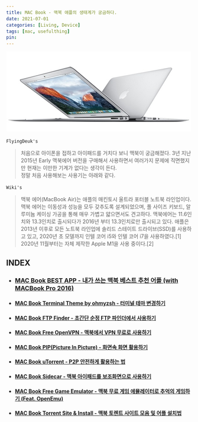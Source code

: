 ```yaml
---
title: MAC Book - 맥북 애플의 생태계가 궁금하다.
date: 2021-07-01
categories: [Living, Device]
tags: [mac, usefulthing]
pin:
---
```


![macbook](/img/living/macbook/macbook.jpg)

`FlyingDeuk's`
> 처음으로 아이폰을 접하고 아이패드를 거치다 보니 맥북이 궁금해졌다. 3년 지난 2015년 Early 맥북에어 버전을 구매해서 사용하면서 여러가지 문제에 직면했지만 현재는 이만한 기계가 없다는 생각이 든다. <br>
정말 처음 사용해보는 사용기는 아래와 같다.

`Wiki's`
> 맥북 에어(MacBook Air)는 애플의 매킨토시 울트라 포터블 노트북 라인업이다. 맥북 에어는 이동성과 성능을 모두 갖추도록 설계되었으며, 풀 사이즈 키보드, 알루미늄 케이싱 가공을 통해 매우 가볍고 얇으면서도 견고하다. 맥북에어는 11.6인치와 13.3인치로 출시되다가 2016년 부터 13.3인치로만 출시되고 있다. 애플은 2013년 이후로 모든 노트북 라인업에 솔리드 스테이트 드라이브(SSD)를 사용하고 있고, 2020년 초 모델까지 인텔 코어 i5와 인텔 코어 i7을 사용하였다.[1] 2020년 11월부터는 자체 제작한 Apple M1을 사용 중이다.[2]


## INDEX

- ### [MAC Book BEST APP - 내가 쓰는 맥북 베스트 추천 어플 (with MACBook Pro 2016)](/posts/MACAPP/)

- #### [MAC Book Terminal Theme by ohmyzsh - 터미널 테마 변경하기](/posts/Mac-Terminal/)

- #### [MAC Book FTP Finder - 초간단 순정 FTP 파인더에서 사용하기](/posts/Mac-ftp/)

- #### [MAC Book Free OpenVPN - 맥북에서 VPN 무료로 사용하기](/posts/Mac-vpn/)

- #### [MAC Book PIP(Picture In Picture) - 화면속 화면 활용하기](/posts/MacPIP/)

- #### [MAC Book uTorrent - P2P 안전하게 활용하는 법](/posts/MacTorrent/)

- #### [MAC Book Sidecar - 맥북 아이패드를 보조화면으로 사용하기](/posts/MacSidecar/)

- #### [MAC Book Free Game Emulator - 맥북 무료 게임 에뮬레이터로 추억의 게임하기 (Feat. OpenEmu)](/posts/MacGame/)

- #### [MAC Book Torrent Site & Install - 맥북 토렌트 사이트 모음 및 어플 설치법](/posts/MACSite/)

